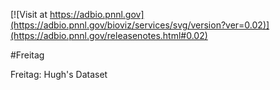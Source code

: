 <!------------------------------------------------------------------------------>
<!--NOTES: all the comments are auto-generated. please refer to the tutorial for readme editing at https://adbio.pnnl.gov/tutorial.xxxx-->
<!--adbio-version-->
[![Visit at https://adbio.pnnl.gov](https://adbio.pnnl.gov/bioviz/services/svg/version?ver=0.02)](https://adbio.pnnl.gov/releasenotes.html#0.02)
<!--adbio-title-->
#Freitag
<!--adbio-description-->
Freitag: Hugh's Dataset
<!--adbio-funding-->
<!--adbio-publication-->
<!------------------------------------------------------------------------------>
<!--you can add any other information here-->
